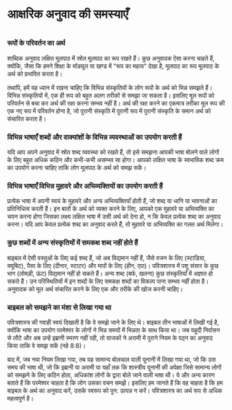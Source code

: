# आक्षरिक अनुवाद की समस्याएँ

 #

### रूपों के परिवर्तन का अर्थ

शाब्दिक अनुवाद लक्षित मूलपाठ में स्रोत मूलपाठ का रूप रखते हैं। कुछ अनुवादक ऐसा करना चाहते हैं, क्योंकि, जैसा कि हमने शिक्षा के मॉड्यूल या खण्ड में "रूप का महत्व" देखा है, मूलपाठ का रूप मूलपाठ के अर्थ को प्रभावित करता है।

तथापि, हमें यह ध्यान में रखना चाहिए कि विभिन्न संस्कृतियों के लोग रूपों के अर्थ को भिन्न समझते हैं। विभिन्न संस्कृतियों में, एक ही रूप को बहुत अलग तरीकों से समझा जा सकता है। इसलिए मूल रूपों को परिवर्तन से बचा कर अर्थ की रक्षा करना सम्भव नहीं है। अर्थ की रक्षा करने का एकमात्र तरीका मूल रूप की एक नए रूप में परिवर्तन होना है, जो पुरानी संस्कृति में पुरानी रूप में पुरानी संस्कृति के समान अर्थ को संचारित करता है।

### विभिन्न भाषाएँ शब्दों और वाक्यांशों के विभिन्न व्यवस्थाओं का उपयोग करती हैं

यदि आप अपने अनुवाद में स्रोत शब्द व्यवस्था को रखते हैं, तो इसे समझना आपकी भाषा बोलने वाले लोगों के लिए बहुत अधिक कठिन और कभी-कभी असम्भव सा होगा। आपको लक्षित भाषा के स्वभाविक शब्द क्रम का उपयोग करना चाहिए ताकि लोग मूलपाठ के अर्थ को समझ सकें।

### विभिन्न भाषाएँ विभिन्न मुहावरे और अभिव्यक्तियों का उपयोग करती हैं

प्रत्येक भाषा में अपनी स्वयं के मुहावरे और अन्य अभिव्यक्तियाँ होती हैं, जो शब्द या ध्वनि या भावनाओं का प्रतिनिधित्व करती हैं। इन बातों के अर्थ को व्यक्त करने के लिए, आपको एक मुहावरे या अभिव्यक्ति का चयन करना होगा जिसका लक्ष्य लक्षित भाषा में उसी अर्थ को देना हो, न कि केवल प्रत्येक शब्द का अनुवाद करना। यदि आप केवल प्रत्येक शब्द का अनुवाद करते हैं, तो मुहावरे या अभिव्यक्ति का गलत अर्थ मिलेगा।

### कुछ शब्दों में अन्य संस्कृतियों में समकक्ष शब्द नहीं होते हैं

बाइबल में ऐसी वस्तुओं के लिए कई शब्द हैं, जो अब विद्यमान नहीं हैं, जैसे वजन के लिए (स्टाडिया, क्यूबिट), पैसा के लिए (दीनार, स्टाटर) और मापों के लिए (हीन, एपा)। पवित्रशास्त्र में पशु संसार के कुछ भाग (लोमड़ी, ऊंट) विद्यमान नहीं हो सकते हैं। अन्य शब्द (बर्फ, खतना) कुछ संस्कृतियाँ में अज्ञात हो सकते हैं। उन परिस्थितियों में इन शब्दों के लिए समकक्ष शब्दों का विकल्प पाना सम्भव नहीं होता है। अनुवादक को मूल अर्थ संचारित करने के लिए एक और तरीके की खोज करनी चाहिए।

### बाइबल को समझने का मंशा से लिखा गया था

पवित्रशास्त्र की गवाही स्वयं दिखाती है कि वे समझे जाने के लिए थे। बाइबल तीन भाषाओं में लिखी गई है, क्योंकि भाषा का उपयोग परमेश्वर के लोगों ने भिन्न समयों में भिन्नता के साथ किया था। जब यहूदी निर्वासन से लौटे और अब उन्हें इब्रानी स्मरण नहीं रही, तो याजकों ने अरामी में पुराने नियम के पठ्न का अनुवाद किया ताकि वे समझ सकें (नहे 8:8)। 

बाद में, जब नया नियम लिखा गया, तब यह सामान्य बोलचाल वाली यूनानी में लिखा गया था, जो कि उस समय की भाषा थी, जो कि इब्रानी या अरामी या यहाँ तक कि शास्त्रीय यूनानी की अपेक्षा जिसे सामान्य लोगों को समझने के लिए कठिन होता, अधिकांश लोगों के द्वारा बोले जाने वाली भाषा थी। ये और अन्य कारण बताते हैं कि परमेश्वर चाहता है कि लोग उसका वचन समझें। इसलिए हम जानते हैं कि वह चाहता है कि हम बाइबल के अर्थ का अनुवाद करें, उसके स्वरूप को पुन: उत्पन्न न करें। पवित्रशास्त्र का अर्थ रूप से अधिक महत्वपूर्ण है।
